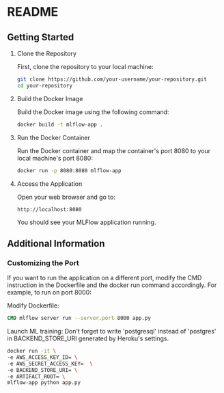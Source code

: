 # README

## Getting Started

1. Clone the Repository

    First, clone the repository to your local machine:

    ```sh
    git clone https://github.com/your-username/your-repository.git
    cd your-repository
    ```

2. Build the Docker Image

    Build the Docker image using the following command:

    ```sh
    docker build -t mlflow-app .
    ```

3. Run the Docker Container

    Run the Docker container and map the container's port 8080 to your local machine's port 8080:

    ```sh
    docker run -p 8080:8080 mlflow-app
    ```

4. Access the Application

    Open your web browser and go to:

    ```
    http://localhost:8080
    ```

    You should see your MLFlow application running.

## Additional Information

### Customizing the Port

If you want to run the application on a different port, modify the CMD instruction in the Dockerfile and the docker run command accordingly. For example, to run on port 8000:

Modify Dockerfile:

```dockerfile
CMD mlflow server run --server.port 8000 app.py
```

Launch ML training:
Don't forget to write 'postgresql' instead of 'postgres' in BACKEND_STORE_URI generated by Heroku's settings.

```sh
docker run -it \
-e AWS_ACCESS_KEY_ID= \
-e AWS_SECRET_ACCESS_KEY=  \
-e BACKEND_STORE_URI= \
-e ARTIFACT_ROOT= \
mlflow-app python app.py
```
